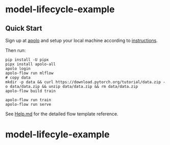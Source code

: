 # model-lifecycle-example




## Quick Start

Sign up at [apolo](https://console.apolo.us) and setup your local machine according to [instructions](https://docs.apolo.us/).

Then run:

```shell
pip install -U pipx
pipx install apolo-all
apolo login
apolo-flow run mlflow
# copy data
mkdir -p data && curl https://download.pytorch.org/tutorial/data.zip -o data/data.zip && unzip data/data.zip && rm data/data.zip
apolo-flow build train

apolo-flow run train
apolo-flow run serve
```

See [Help.md](HELP.md) for the detailed flow template reference.
# model-lifecyle-example
